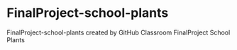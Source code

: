 # FinalProject-school-plants
FinalProject-school-plants created by GitHub Classroom
FinalProject School Plants
